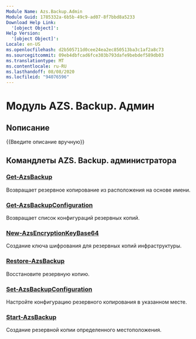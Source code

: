 ```yaml
---
Module Name: Azs.Backup.Admin
Module Guid: 1785332a-6b5b-49c9-ad07-8f7bbd8a5233
Download Help Link:
  '[object Object]': 
Help Version:
  '[object Object]': 
Locale: en-US
ms.openlocfilehash: d2b505711d0cee24ea2ec850513ba3c1af2a8c73
ms.sourcegitcommit: 09eb4dbfcad6fce303b793dafe9bebdef589db03
ms.translationtype: MT
ms.contentlocale: ru-RU
ms.lasthandoff: 08/08/2020
ms.locfileid: "94076596"
---
```

# Модуль AZS. Backup. Админ
## Nописание
{{Введите описание вручную}}

## Командлеты AZS. Backup. администратора
### [Get-AzsBackup](Get-AzsBackup.md)
Возвращает резервное копирование из расположения на основе имени.

### [Get-AzsBackupConfiguration](Get-AzsBackupConfiguration.md)
Возвращает список конфигураций резервных копий.

### [New-AzsEncryptionKeyBase64](New-AzsEncryptionKeyBase64.md)
Создание ключа шифрования для резервных копий инфраструктуры.

### [Restore-AzsBackup](Restore-AzsBackup.md)
Восстановите резервную копию.

### [Set-AzsBackupConfiguration](Set-AzsBackupConfiguration.md)
Настройте конфигурацию резервного копирования в указанном месте.

### [Start-AzsBackup](Start-AzsBackup.md)
Создание резервной копии определенного местоположения.

